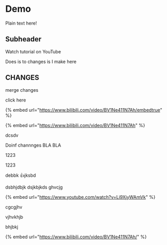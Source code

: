 # Demo

Plain text here!

## Subheader

Watch tutorial on YouTube



Does is to changes is I make here

## CHANGES



merge changes

click here

{% embed url="https://www.bilibili.com/video/BV1Ne411N7Ah/embedtrue" %}

{% embed url="https://www.bilibili.com/video/BV1Ne411N7Ah" %}

dcsdv



Doinf channnges BLA BLA



1223

1223

debbk :thumbsup:jksbd

dsbhjdbjk dsjkbjkds ghvcjg

{% embed url="https://www.youtube.com/watch?v=Li9XjyWAmVk" %}

cgcgjhv

vjhvkhjb

bhjbkj

{% embed url="https://www.bilibili.com/video/BV1Ne411N7Ah/" %}
